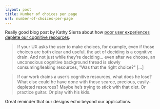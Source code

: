 ```yaml
---
layout: post
title: Number of choices per page
url: number-of-choices-per-page
---
```


Really good blog post by Kathy Sierra about how [poor user experiences deplete our cognitive resources](http://seriouspony.com/blog/2013/7/24/your-app-makes-me-fat). 

> If your UX asks the user to make choices, for example, even if those choices are both clear and useful, the act of deciding is a cognitive drain. And not just while they're deciding... even after we choose, an unconscious cognitive background thread is slowly consuming/leaking resources, "Was that the right choice?" [...]

> If our work drains a user’s cognitive resources, what does he lose? What else could he have done with those scarce, precious, easily-depleted resources? Maybe he’s trying to stick with that diet. Or practice guitar. Or play with his kids.

Great reminder that our designs echo beyond our applications.